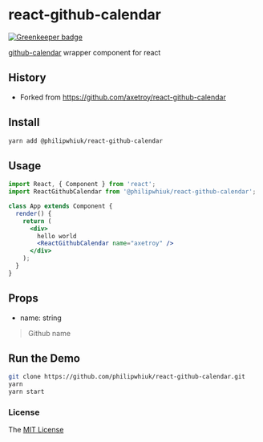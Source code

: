 # react-github-calendar

[![Greenkeeper badge](https://badges.greenkeeper.io/philipwhiuk/react-github-calendar.svg)](https://greenkeeper.io/)

[github-calendar](https://github.com/IonicaBizau/github-calendar) wrapper component for react

## History

* Forked from https://github.com/axetroy/react-github-calendar

## Install

```bash
yarn add @philipwhiuk/react-github-calendar
```

## Usage

```jsx harmony
import React, { Component } from 'react';
import ReactGithubCalendar from '@philipwhiuk/react-github-calendar';

class App extends Component {
  render() {
    return (
      <div>
        hello world
        <ReactGithubCalendar name="axetroy" />
      </div>
    );
  }
}
```

## Props

- name: string

> Github name

## Run the Demo

```bash
git clone https://github.com/philipwhiuk/react-github-calendar.git
yarn
yarn start
```

### License

The [MIT License](https://github.com/philipwhiuk/react-github-calendar/blob/master/LICENSE)

